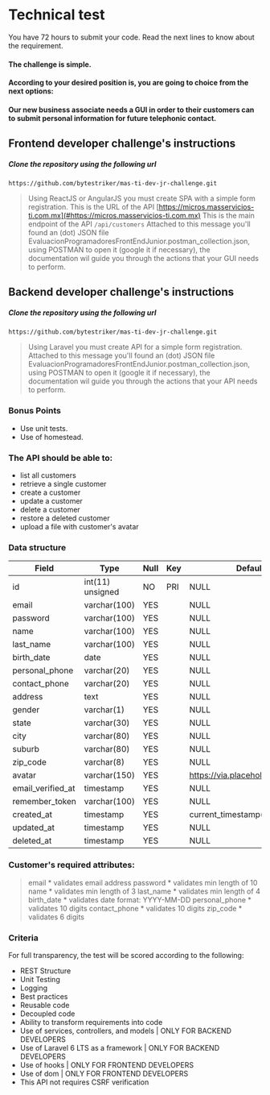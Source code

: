 

# Technical test
You have 72 hours to submit your code. Read the next lines to know about the requirement.

#### The challenge is simple. 
#### According to your desired position is, you are going to choice from the next options:
#### Our new business associate needs a GUI in order to their customers can to submit personal information for future telephonic contact.

## Frontend developer challenge's instructions
##### Clone the repository using the following url 
`https://github.com/bytestriker/mas-ti-dev-jr-challenge.git`
> Using ReactJS or AngularJS you must create SPA with a simple form registration.
> This is the URL of the API [https://micros.masservicios-ti.com.mx](#https://micros.masservicios-ti.com.mx)
> This is the main endpoint of the API `/api/customers`
> Attached to this message you'll found an (dot) JSON file EvaluacionProgramadoresFrontEndJunior.postman_collection.json, using POSTMAN to open it (google it if necessary), the documentation wil guide you through the actions that your GUI needs to perform. 


## Backend developer challenge's instructions
##### Clone the repository using the following url 
``https://github.com/bytestriker/mas-ti-dev-jr-challenge.git``

> Using Laravel you must create API for a simple form registration.
> Attached to this message you'll found an (dot) JSON file EvaluacionProgramadoresFrontEndJunior.postman_collection.json, using POSTMAN to open it (google it if necessary), the documentation wil guide you through the actions that your API needs to perform. 

### Bonus Points
 * Use unit tests.
 * Use of homestead.


### The API should be able to:

 * list all customers
 * retrieve a single customer
 * create a customer
 * update a customer
 * delete a customer
 * restore a deleted customer
 * upload a file with customer's avatar


### Data structure
Field             | Type             | Null | Key | Default                         |
------------------|------------------|------|-----|---------------------------------|
id                | int(11) unsigned | NO   | PRI | NULL                            |
email             | varchar(100)     | YES  |     | NULL                            |
password          | varchar(100)     | YES  |     | NULL                            |
name              | varchar(100)     | YES  |     | NULL                            |
last_name         | varchar(100)     | YES  |     | NULL                            |
birth_date        | date             | YES  |     | NULL                            |
personal_phone    | varchar(20)      | YES  |     | NULL                            |
contact_phone     | varchar(20)      | YES  |     | NULL                            |
address           | text             | YES  |     | NULL                            |
gender            | varchar(1)       | YES  |     | NULL                            |
state             | varchar(30)      | YES  |     | NULL                            |
city              | varchar(80)      | YES  |     | NULL                            |
suburb            | varchar(80)      | YES  |     | NULL                            |
zip_code          | varchar(8)       | YES  |     | NULL                            |
avatar            | varchar(150)     | YES  |     | https://via.placeholder.com/500 |
email_verified_at | timestamp        | YES  |     | NULL                            |
remember_token    | varchar(100)     | YES  |     | NULL                            |
created_at        | timestamp        | YES  |     | current_timestamp()             |
updated_at        | timestamp        | YES  |     | NULL                            |
deleted_at        | timestamp        | YES  |     | NULL                            |


### Customer's required attributes:
> email * validates email address
> password * validates min length of 10
> name * validates min length of 3
> last_name * validates min length of 4
> birth_date * validates date format: YYYY-MM-DD
> personal_phone * validates 10 digits
> contact_phone * validates 10 digits
> zip_code * validates 6 digits

### Criteria
For full transparency, the test will be scored according to the following:

 * REST Structure
 * Unit Testing
 * Logging
 * Best practices
 * Reusable code
 * Decoupled code
 * Ability to transform requirements into code
 * Use of services, controllers, and models | ONLY FOR BACKEND DEVELOPERS
 * Use of Laravel 6 LTS as a framework | ONLY FOR BACKEND DEVELOPERS
 * Use of hooks | ONLY FOR FRONTEND DEVELOPERS
 * Use of dom | ONLY FOR FRONTEND DEVELOPERS
 * This API not requires CSRF verification
 
